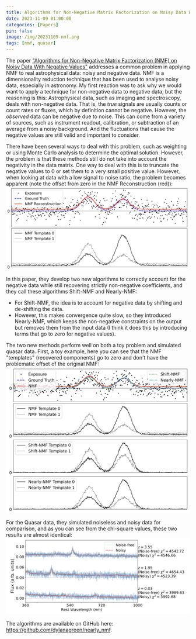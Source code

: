 ```yaml
---
title: Algorithms for Non-Negative Matrix Factorization on Noisy Data With Negative Values - Notes on Green et al. 2023
date: 2023-11-09 01:00:00
categories: [Papers]
pin: false
image: /img/20231109-nmf.png
tags: [nmf, quasar]
---
```


The paper ["Algorithms for Non-Negative Matrix Factorization (NMF) on Noisy Data With Negative Values"](https://arxiv.org/abs/2311.04855) addresses a common problem in applying NMF to real astrophysical data: noisy and negative data. NMF is a dimensionality reduction technique that has been used to analyse noisy data, especially in astronomy. My first reaction was to ask why we would want to apply a technique for non-negative data to negative data, but the reasoning is this: Astrophysical data, such as imaging and spectroscopy, deals with non-negative data. That is, the _true_ signals are usually counts or count rates or fluxes, which by definition cannot be negative. However, the _observed_ data can be negative due to noise. This can come from a variety of sources, such as instrument readout, calibration, or subtraction of an average from a noisy background. And the fluctuations that cause the negative values are still valid and important to consider. 

There have been several ways to deal with this problem, such as weighting or using Monte Carlo analysis to determine the optimal solution. However, the problem is that these methods still do not take into account the negativity in the data matrix. One way to deal with this is to truncate the negative values to 0 or set them to a very small positive value. However, when looking at data with a low signal to noise ratio, the problem becomes apparent (note the offset from zero in the NMF Reconstruction (red)):
<img src="/img/2023arXiv231104855G-Fig1.png" alt="Paper Figure 1"/>

In this paper, they develop two new algorithms to correctly account for the negative data while still recovering strictly non-negative coefficients, and they call these algorithms Shift-NMF and Nearly-NMF:
- For Shift-NMF, the idea is to account for negative data by shifting and de-shifting the data.
- However, this makes convergence quite slow, so they introduced Nearly-NMF, which keeps the non-negative constraints on the output but removes them from the input data (I think it does this by introducing terms that go to zero for negative values).

The two new methods perform well on both a toy problem and simulated quasar data. First, a toy example, here you can see that the NMF "templates" (recovered components) go to zero and don't have the problematic offset of the original NMF:
<img src="/img/2023arXiv231104855G-Fig3.png" alt="Paper Figure 3"/>

For the Quasar data, they simulated noiseless and noisy data for comparison, and as you can see from the chi-square values, these two results are almost identical:
<img src="/img/2023arXiv231104855G-Fig7.png" alt="Paper Figure 7"/>

The algorithms are available on GitHub here: https://github.com/dylanagreen/nearly_nmf.